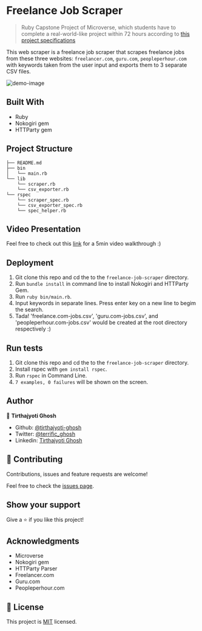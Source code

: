 # Freelance Job Scraper

> Ruby Capstone Project of Microverse, which students have to complete a real-world-like project within 72 hours according to [this project specifications](https://www.notion.so/microverse/Build-your-own-scraper-f54eaca54d8a4d758a5f0141468127a8)

This web scraper is a freelance job scraper that scrapes freelance jobs from these three websites: `freelancer.com`, `guru.com`, `peopleperhour.com` with keywords taken from the user input and exports them to 3 separate CSV files.

![demo-image](https://user-images.githubusercontent.com/57726348/77246333-4b02a400-6c4c-11ea-89e1-5a32c81321b9.png)

## Built With

- Ruby
- Nokogiri gem
- HTTParty gem

## Project Structure

```
├── README.md
├── bin
│   └── main.rb
└── lib
    └── scraper.rb
    └── csv_exporter.rb
└── rspec
    └── scraper_spec.rb
    └── csv_exporter_spec.rb
    └── spec_helper.rb
```

## Video Presentation

Feel free to check out this [link](https://www.loom.com/share/7e4744e6ccd84860858f4be44fc3f212) for a 5min video walkthrough :)

## Deployment

1) Git clone this repo and cd the to the `freelance-job-scraper` directory.
2) Run `bundle install` in command line to install Nokogiri and HTTParty Gem.
3) Run `ruby bin/main.rb`.
4) Input keywords in separate lines. Press enter key on a new line to begim the search.
5) Tada! 'freelance.com-jobs.csv', 'guru.com-jobs.csv', and 'peopleperhour.com-jobs.csv' would be created at the root directory respectively :)

## Run tests

1) Git clone this repo and cd the to the `freelance-job-scraper` directory.
2) Install rspec with `gem install rspec`.
3) Run `rspec` in Command Line.
4) `7 examples, 0 failures` will be shown on the screen.

## Author

👤 **Tirthajyoti Ghosh**

- Github: [@tirthajyoti-ghosh](https://github.com/tirthajyoti-ghosh)
- Twitter: [@terrific_ghosh](https://twitter.com/terrific_ghosh)
- Linkedin: [Tirthajyoti Ghosh](https://www.linkedin.com/in/tirthajyoti-ghosh-370544199/)

## 🤝 Contributing

Contributions, issues and feature requests are welcome!

Feel free to check the [issues page](https://github.com/tirthajyoti-ghosh/freelance-job-scraper/issues?q=is%3Aissue+is%3Aopen+sort%3Aupdated-desc).

## Show your support

Give a ⭐️ if you like this project!

## Acknowledgments

- Microverse
- Nokogiri gem
- HTTParty Parser
- Freelancer.com
- Guru.com
- Peopleperhour.com

## 📝 License

This project is [MIT](lic.url) licensed.
